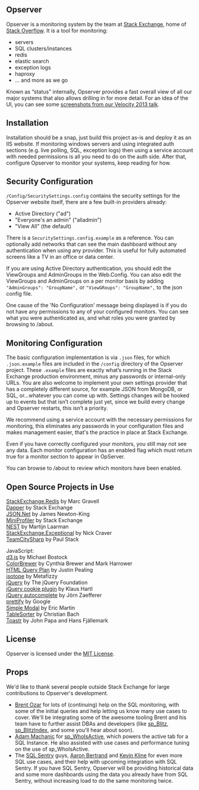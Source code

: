 Opserver
-----------
Opserver is a monitoring system by the team at [Stack Exchange](http://stackexchange.com), home of [Stack Overflow](http://stackoverflow.com).  It is a tool for monitoring:  
* servers
* SQL clusters/instances 
* redis 
* elastic search 
* exception logs 
* haproxy
* ... and more as we go   

Known as “status” internally, Opserver provides a fast overall view of all our major systems that also allows drilling in for more detail.  For an idea of the UI, you can see some [screenshots from our Velocity 2013 talk](http://imgur.com/a/dawwf).

Installation
-----------
Installation should be a snap, just build this project as-is and deploy it as an IIS website. 
If monitoring windows servers and using integrated auth sections (e.g. live polling, SQL, exception logs) then using a service account with needed permissions is all you need to do on the auth side.
After that, configure Opserver to monitor your systems, keep reading for how.

Security Configuration
-----------
`/Config/SecuritySettings.config` contains the security settings for the Opserver website itself, there are a few built-in providers already:
* Active Directory ("ad")
* "Everyone's an admin" ("alladmin")
* "View All" (the default)

There is a `SecuritySettings.config.example` as a reference.  You can optionally add networks that can see the main dashboard without any authentication when using any provider.  This is useful for fully automated screens like a TV in an office or data center.

If you are using Active Directory authentication, you should edit the ViewGroups and AdminGroups in the Web.Config. You can also edit the ViewGroups and AdminGroups on a per monitor basis by adding `"AdminGroups": "GroupName",` or `"ViewGRoups": "GroupName",` to the json config file.

One cause of the 'No Configuration' message being displayed is if you do not have any permissions to any of your configured monitors. You can see what you were authenticated as, and what roles you were granted by browsing to /about. 

Monitoring Configuration
-----------
The basic configuration implementation is via `.json` files, for which `.json.example` files are included in the `/config` directory of the Opserver project.  These `.example` files are exactly what’s running in the Stack Exchange production environment, minus any passwords or internal-only URLs.  You are also welcome to implement your own settings provider that has a completely different source, for example JSON from MongoDB, or SQL, or…whatever you can come up with.  Settings changes will be hooked up to events but that isn’t complete just yet, since we build every change and Opserver restarts, this isn’t a priority.

We recommend using a service account with the necessary permissions for monitoring, this eliminates any passwords in your configuration files and makes management easier, that's the practice in place at Stack Exchange.

Even if you have correctly configured your monitors, you still may not see any data. Each monitor configuration has an enabled flag which must return true for a monitor section to appear in OpServer. 

You can browse to /about to review which monitors have been enabled. 

Open Source Projects in Use
---------
[StackExchange.Redis](https://github.com/StackExchange/StackExchange.Redis) by Marc Gravell  
[Dapper](https://github.com/StackExchange/dapper-dot-net/) by Stack Exchange  
[JSON.Net](http://james.newtonking.com/json) by James Newton-King     
[MiniProfiler](http://miniprofiler.com/) by Stack Exchange  
[NEST](https://github.com/Mpdreamz/NEST) by Martijn Laarman  
[StackExchange.Exceptional](https://github.com/NickCraver/StackExchange.Exceptional) by Nick Craver  
[TeamCitySharp](https://github.com/stack72/TeamCitySharp) by Paul Stack  

JavaScript:  
[d3.js](http://d3js.org/) by Michael Bostock  
[ColorBrewer](http://colorbrewer2.org/) by Cynthia Brewer and Mark Harrower  
[HTML Query Plan](https://code.google.com/p/html-query-plan/) by Justin Pealing  
[isotope](http://isotope.metafizzy.co) by Metafizzy  
[jQuery](http://jquery.com) by The jQuery Foundation  
[jQuery cookie plugin](https://github.com/carhartl/jquery-cookie) by Klaus Hartl  
[jQuery autocomplete](http://bassistance.de/jquery-plugins/jquery-plugin-autocomplete/) by Jörn Zaefferer  
[prettify](https://code.google.com/p/google-code-prettify/) by Google  
[Simple Modal](http://simplemodal.com/) by Eric Martin  
[TableSorter](http://tablesorter.com) by Christian Bach  
[Toastr](https://github.com/CodeSeven/toastr) by John Papa and Hans Fjällemark  

License
----------
Opserver is licensed under the [MIT License](http://opensource.org/licenses/MIT).

Props
----------
We'd like to thank several people outside Stack Exchange for large contributions to Opserver's development.

* [Brent Ozar](http://www.brentozar.com/) for lots of (continuing) help on the SQL monitoring, with some of the initial queries and help letting us know many use cases to cover.  We'll be integrating some of the awesome tooling Brent and his team have to further assist DBAs and developers (like [sp_Blitz](http://www.brentozar.com/blitz/), [sp_BlitzIndex](http://www.brentozar.com/blitzindex/), and some you'll hear about soon).  
* [Adam Machanic](http://sqlblog.com/blogs/adam_machanic/) for [sp_WhoIsActive](http://sqlblog.com/blogs/adam_machanic/archive/tags/who+is+active/default.aspx), which powers the active tab for a SQL Instance.  He also assisted with use cases and performance tuning on the use of sp_WhoIsActive.  
* The [SQL Sentry](http://www.sqlsentry.com/) guys, [Aaron Bertrand](http://sqlblog.com/blogs/aaron_bertrand/) and [Kevin Kline](http://kevinekline.com/) for even more SQL use cases, and their help with upcoming integration with SQL Sentry.  If you have SQL Sentry, Opserver will be providing historical data and some more dashboards using the data you already have from SQL Sentry, without increasing load to do the same monitoring twice.
